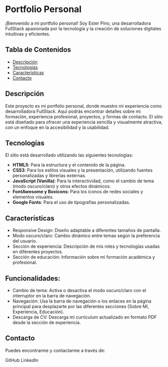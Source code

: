 # Portfolio Personal

¡Bienvenido a mi portfolio personal! Soy Ester Pino, una desarrolladora FullStack apasionada por la tecnología y la creación de soluciones digitales intuitivas y eficientes.

## Tabla de Contenidos
- [Descripción](#descripción)
- [Tecnologías](#tecnologías)
- [Características](#características)
- [Contacto](#contacto)

## Descripción
Este proyecto es mi portfolio personal, donde muestro mi experiencia como desarrolladora FullStack. Aquí podrás encontrar detalles sobre mi formación, experiencia profesional, proyectos, y formas de contacto. El sitio está diseñado para ofrecer una experiencia sencilla y visualmente atractiva, con un enfoque en la accesibilidad y la usabilidad.

## Tecnologías
El sitio está desarrollado utilizando las siguientes tecnologías:
- **HTML5**: Para la estructura y el contenido de la página.
- **CSS3**: Para los estilos visuales y la presentación, utilizando fuentes personalizadas y librerías externas.
- **JavaScript (Vanilla)**: Para la interactividad, como el cambio de tema (modo oscuro/claro) y otros efectos dinámicos.
- **FontAwesome y Boxicons**: Para los iconos de redes sociales y elementos visuales.
- **Google Fonts**: Para el uso de tipografías personalizadas.


## Características

- Responsive Design: Diseño adaptable a diferentes tamaños de pantalla.
- Modo oscuro/claro: Cambio dinámico entre temas según la preferencia del usuario.
- Sección de experiencia: Descripción de mis roles y tecnologías usadas en diferentes proyectos.
- Sección de educación: Información sobre mi formación académica y profesional.


## Funcionalidades:

- Cambio de tema: Activa o desactiva el modo oscuro/claro con el interruptor en la barra de navegación.
- Navegación: Usa la barra de navegación o los enlaces en la página principal para desplazarte por las diferentes secciones (Sobre Mí, Experiencia, Educación).
- Descarga de CV: Descarga mi currículum actualizado en formato PDF desde la sección de experiencia.

## Contacto

Puedes encontrarme y contactarme a través de:

GitHub
LinkedIn
